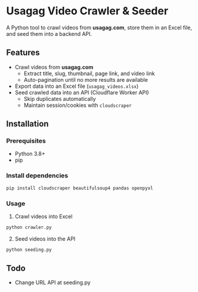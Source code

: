 # Usagag Video Crawler & Seeder

A Python tool to crawl videos from **usagag.com**, store them in an Excel file, and seed them into a backend API.

## Features
- Crawl videos from **usagag.com**
  - Extract title, slug, thumbnail, page link, and video link
  - Auto-pagination until no more results are available
- Export data into an Excel file (`usagag_videos.xlsx`)
- Seed crawled data into an API (Cloudflare Worker API)
  - Skip duplicates automatically
  - Maintain session/cookies with `cloudscraper`

## Installation
### Prerequisites
- Python 3.8+
- pip

### Install dependencies
```bash
pip install cloudscraper beautifulsoup4 pandas openpyxl
```

### Usage
1. Crawl videos into Excel
```bash
python crawler.py
```

2. Seed videos into the API
```bash
python seeding.py
```

## Todo
- Change URL API at seeding.py

